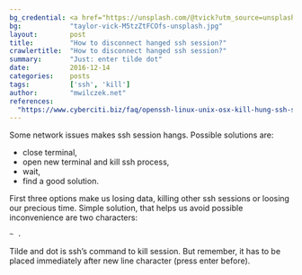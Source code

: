 ```yaml
---
bg_credential: <a href="https://unsplash.com/@tvick?utm_source=unsplash&utm_medium=referral&utm_content=creditCopyText">Taylor Vick</a> on <a href="https://unsplash.com/?utm_source=unsplash&utm_medium=referral&utm_content=creditCopyText">Unsplash</a>
bg:            "taylor-vick-M5tzZtFCOfs-unsplash.jpg"
layout:        post
title:         "How to disconnect hanged ssh session?"
crawlertitle:  "How to disconnect hanged ssh session?"
summary:       "Just: enter tilde dot"
date:          2016-12-14
categories:    posts
tags:          ['ssh', 'kill']
author:        "mwilczek.net"
references:
  "https://www.cyberciti.biz/faq/openssh-linux-unix-osx-kill-hung-ssh-session/":
---
```


Some network issues makes ssh session hangs. Possible solutions are:

- close terminal,
- open new terminal and kill ssh process,
- wait,
- find a good solution.

First three options make us losing data, killing other ssh sessions or loosing our precious time. Simple solution, that helps us avoid possible inconvenience are two characters:

```bash
~ .
```

Tilde and dot is ssh’s command to kill session. But remember, it has to be placed immediately after new line character (press enter before).
